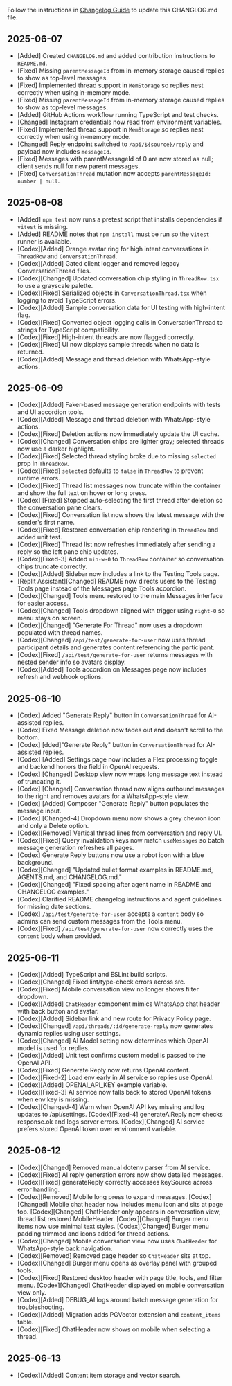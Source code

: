 <!-- CHANGELOG.md -->

Follow the instructions in [Changelog Guide](CHANGELOG_GUIDE.md) to update this CHANGLOG.md file.

## 2025-06-07

- [Added] Created `CHANGELOG.md` and added contribution instructions to `README.md`.
- [Fixed] Missing `parentMessageId` from in-memory storage caused replies to show as top-level messages.
- [Fixed] Implemented thread support in `MemStorage` so replies nest correctly when using in-memory mode.
- [Fixed] Missing `parentMessageId` from in-memory storage caused replies to show as top-level messages.
- [Added] GitHub Actions workflow running TypeScript and test checks.
- [Changed] Instagram credentials now read from environment variables.
- [Fixed] Implemented thread support in `MemStorage` so replies nest correctly when using in-memory mode.
- [Changed] Reply endpoint switched to `/api/${source}/reply` and payload now includes `messageId`.
- [Fixed] Messages with parentMessageId of 0 are now stored as null; client sends null for new parent messages.
- [Fixed] `ConversationThread` mutation now accepts `parentMessageId: number | null`.

## 2025-06-08

- [Added] `npm test` now runs a pretest script that installs dependencies if `vitest` is missing.
- [Added] README notes that `npm install` must be run so the `vitest` runner is available.
- [Codex][Added] Orange avatar ring for high intent conversations in `ThreadRow` and `ConversationThread`.
- [Codex][Added] Gated client logger and removed legacy ConversationThread files.
- [Codex][Changed] Updated conversation chip styling in `ThreadRow.tsx` to use a grayscale palette.
- [Codex][Fixed] Serialized objects in `ConversationThread.tsx` when logging to avoid TypeScript errors.
- [Codex][Added] Sample conversation data for UI testing with high-intent flag.
- [Codex][Fixed] Converted object logging calls in ConversationThread to strings for TypeScript compatibility.
- [Codex][Fixed] High-intent threads are now flagged correctly.
- [Codex][Fixed] UI now displays sample threads when no data is returned.
- [Codex][Added] Message and thread deletion with WhatsApp-style actions.

## 2025-06-09

- [Codex][Added] Faker-based message generation endpoints with tests and UI accordion tools.
- [Codex][Added] Message and thread deletion with WhatsApp-style actions.
- [Codex][Fixed] Deletion actions now immediately update the UI cache.
- [Codex][Changed] Conversation chips are lighter gray; selected threads now use a darker highlight.
- [Codex][Fixed] Selected thread styling broke due to missing `selected` prop in `ThreadRow`.
- [Codex][Fixed] `selected` defaults to `false` in `ThreadRow` to prevent runtime errors.
- [Codex][Fixed] Thread list messages now truncate within the container and show the full text on hover or long press.
- [Codex] [Fixed] Stopped auto-selecting the first thread after deletion so the conversation pane clears.
- [Codex][Fixed] Conversation list now shows the latest message with the sender's first name.
- [Codex][Fixed] Restored conversation chip rendering in `ThreadRow` and added unit test.
- [Codex][Fixed] Thread list now refreshes immediately after sending a reply so the left pane chip updates.
- [Codex][Fixed-3] Added `min-w-0` to `ThreadRow` container so conversation chips truncate correctly.
- [Codex][Added] Sidebar now includes a link to the Testing Tools page.
- [Replit Assistant][Changed] README now directs users to the Testing Tools page instead of the Messages page Tools accordion.
- [Codex][Changed] Tools menu restored to the main Messages interface for easier access.
- [Codex][Changed] Tools dropdown aligned with trigger using `right-0` so menu stays on screen.
- [Codex][Changed] "Generate For Thread" now uses a dropdown populated with thread names.
- [Codex][Changed] `/api/test/generate-for-user` now uses thread participant details and generates content referencing the participant.
- [Codex][Fixed] `/api/test/generate-for-user` returns messages with nested sender info so avatars display.
- [Codex][Added] Tools accordion on Messages page now includes refresh and webhook options.

## 2025-06-10

- [Codex] Added "Generate Reply" button in `ConversationThread` for AI-assisted replies.
- [Codex] Fixed Message deletion now fades out and doesn't scroll to the bottom.
- [Codex] [dded]"Generate Reply" button in `ConversationThread` for AI-assisted replies.
- [Codex] [Added] Settings page now includes a Flex processing toggle and backend honors the field in OpenAI requests.
- [Codex] [Changed] Desktop view now wraps long message text instead of truncating it.
- [Codex] [Changed] Conversation thread now aligns outbound messages to the right and removes avatars for a WhatsApp-style view.
- [Codex] [Added] Composer "Generate Reply" button populates the message input.
- [Codex] [Changed-4] Dropdown menu now shows a grey chevron icon and only a Delete option.
- [Codex][Removed] Vertical thread lines from conversation and reply UI.
- [Codex][Fixed] Query invalidation keys now match `useMessages` so batch message generation refreshes all pages.
- [Codex] Generate Reply buttons now use a robot icon with a blue background.
- [Codex][Changed] "Updated bullet format examples in README.md, AGENTS.md, and CHANGELOG.md."
- [Codex][Changed] "Fixed spacing after agent name in README and CHANGELOG examples."
- [Codex] Clarified README changelog instructions and agent guidelines for missing date sections.
- [Codex] `/api/test/generate-for-user` accepts a `content` body so admins can send custom messages from the Tools menu.
- [Codex][Fixed] `/api/test/generate-for-user` now correctly uses the `content` body when provided.

## 2025-06-11

- [Codex][Added] TypeScript and ESLint build scripts.
- [Codex][Changed] Fixed lint/type-check errors across src.
- [Codex][Fixed] Mobile conversation view no longer shows filter dropdown.
- [Codex][Added] `ChatHeader` component mimics WhatsApp chat header with back button and avatar.
- [Codex][Added] Sidebar link and new route for Privacy Policy page.
- [Codex][Changed] `/api/threads/:id/generate-reply` now generates dynamic replies using user settings.
- [Codex][Changed] AI Model setting now determines which OpenAI model is used for replies.
- [Codex][Added] Unit test confirms custom model is passed to the OpenAI API.
- [Codex][Fixed] Generate Reply now returns OpenAI content.
- [Codex][Fixed-2] Load env early in AI service so replies use OpenAI.
- [Codex][Added] OPENAI_API_KEY example variable.
- [Codex][Fixed-3] AI service now falls back to stored OpenAI tokens when env key is missing.
- [Codex][Changed-4] Warn when OpenAI API key missing and log updates to /api/settings.
  [Codex][Fixed-4] generateAiReply now checks response.ok and logs server errors.
  [Codex][Changed] AI service prefers stored OpenAI token over environment variable.

## 2025-06-12

- [Codex][Changed] Removed manual dotenv parser from AI service.
- [Codex][Fixed] AI reply generation errors now show detailed messages.
- [Codex][Fixed] generateReply correctly accesses keySource across error handling.
- [Codex][Removed] Mobile long press to expand messages.
[Codex][Changed] Mobile chat header now includes menu icon and sits at page top.
[Codex][Changed] ChatHeader only appears in conversation view; thread list restored MobileHeader.
[Codex][Changed] Burger menu items now use minimal text styles.
[Codex][Changed] Burger menu padding trimmed and icons added for thread actions.
- [Codex][Changed] Mobile conversation view now uses `ChatHeader` for WhatsApp-style back navigation.
- [Codex][Removed] Removed page header so `ChatHeader` sits at top.
- [Codex][Changed] Burger menu opens as overlay panel with grouped tools.
- [Codex][Fixed] Restored desktop header with page title, tools, and filter menu.
[Codex][Changed] ChatHeader displayed on mobile conversation view only.
- [Codex][Added] DEBUG_AI logs around batch message generation for troubleshooting.
- [Codex][Added] Migration adds PGVector extension and `content_items` table.
- [Codex][Fixed] ChatHeader now shows on mobile when selecting a thread.

## 2025-06-13
- [Codex][Added] Content item storage and vector search.
